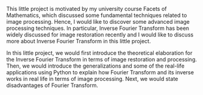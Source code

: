 This little project is motivated by my university course Facets of Mathematics, which discussed some fundamental techniques related to image processing. Hence, I would like to discover some advanced image processing techniques. In particular, Inverse Fourier Transform has been widely discussed for image restoration recently and I would like to discuss more about Inverse Fourier Transform in this little project.

In this little project, we would first introduce the theoretical elaboration for the Inverse Fourier Transform in terms of image restoration and processing. Then, we would introduce the generalizations and some of the real-life applications using Python to explain how Fourier Transform and its inverse works in real life in terms of image processing. Next, we would state disadvantages of Fourier Transform.